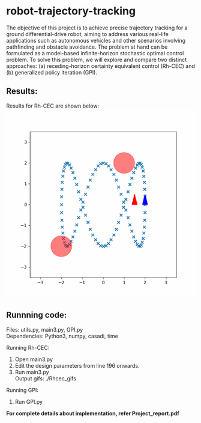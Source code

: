 # robot-trajectory-tracking
The objective of this project is to achieve precise trajectory tracking for a ground differential-drive robot, aiming to address various real-life applications such as autonomous vehicles and other scenarios involving pathfinding and obstacle avoidance. The problem at hand can be formulated as a model-based infinite-horizon stochastic optimal control problem. To solve this problem, we will explore and compare two distinct approaches: (a) receding-horizon certainty equivalent control (Rh-CEC) and (b) generalized policy iteration (GPI). <br>

## Results:
Results for Rh-CEC are shown below:
![Rh-CEC error 460](/Rhcec_gifs/RhCEC_error_460.gif)

## Runnning code:
Files: utils.py, main3.py, GPI.py <br>
Dependencies: Python3, numpy, casadi, time  <br>

Running Rh-CEC:
1. Open main3.py
2. Edit the design parameters from line 196 onwards.
3. Run main3.py <br>
Output gifs: ./Rhcec_gifs


Running GPI:
1. Run GPI.py 

**For complete details about implementation, refer Project_report.pdf**
